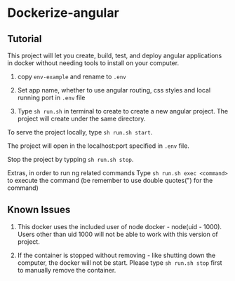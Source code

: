 # Dockerize-angular #

Tutorial
---
This project will let you create, build, test, and deploy angular applications in docker without needing tools to install on your computer. 

1. copy `env-example` and rename to `.env`

2. Set app name, whether to use angular routing, css styles and local running port in `.env` file

3. Type `sh run.sh` in terminal to create to create a new angular project. The project will create under the same directory. 

To serve the project locally, type `sh run.sh start`.

The project will open in the localhost:port specified in `.env` file. 

Stop the project by typping `sh run.sh stop`.

Extras, in order to run ng related commands
Type `sh run.sh exec <command>` to execute the command (be remember to use double quotes(") for the command)

Known Issues
---
1. This docker uses the included user of node docker - node(uid - 1000). Users other than uid 1000 will not be able to work with this version of project. 

2. If the container is stopped without removing - like shutting down the computer, the docker will not be start. Please type `sh run.sh stop` first to manually remove the container. 
